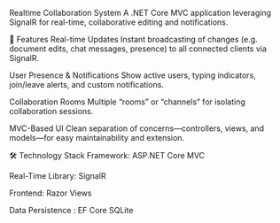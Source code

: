 Realtime Collaboration System
A .NET Core MVC application leveraging SignalR for real-time, collaborative editing and notifications.

🚀 Features
Real-time Updates
Instant broadcasting of changes (e.g. document edits, chat messages, presence) to all connected clients via SignalR.

User Presence & Notifications
Show active users, typing indicators, join/leave alerts, and custom notifications.

Collaboration Rooms
Multiple “rooms” or “channels” for isolating collaboration sessions.


MVC-Based UI
Clean separation of concerns—controllers, views, and models—for easy maintainability and extension.

🛠️ Technology Stack
Framework:
ASP.NET Core MVC

Real-Time Library:
SignalR

Frontend:
Razor Views

Data Persistence :
EF Core  SQLite
